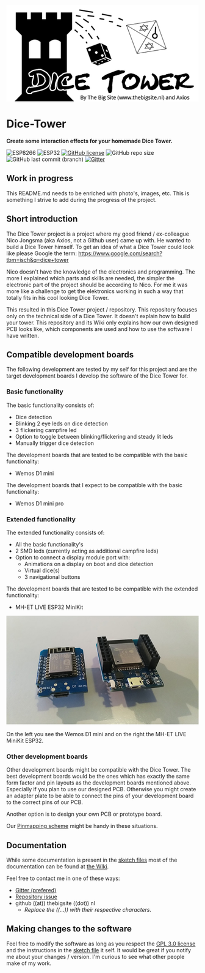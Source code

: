 ![Dice Tower logo](img/Dice_Tower_logo_highres_v001.png)

# Dice-Tower
**Create some interaction effects for your homemade Dice Tower.**

![ESP8266](https://img.shields.io/badge/ESP-8266-000000.svg?longCache=true&style=flat&colorA=CC101F)
![ESP32](https://img.shields.io/badge/ESP-32-000000.svg?longCache=true&style=flat&colorA=CC101F)
[![GitHub license](https://img.shields.io/github/license/Joennuh/Dice-Tower)](https://github.com/Joennuh/Dice-Tower/blob/master/LICENSE)
![GitHub repo size](https://img.shields.io/github/repo-size/Joennuh/Dice-Tower)
![GitHub last commit (branch)](https://img.shields.io/github/last-commit/Joennuh/Dice-Tower/master)
[![Gitter](https://badges.gitter.im/Dice-Tower/community.svg)](https://gitter.im/Dice-Tower/community?utm_source=badge&utm_medium=badge&utm_campaign=pr-badge)

## Work in progress
This README.md needs to be enriched with photo's, images, etc. This is something I strive to add during the progress of the project.

## Short introduction
The Dice Tower project is a project where my good friend / ex-colleague Nico Jongsma (aka Axios, not a Github user) came up with. He wanted to build a Dice Tower himself. To get an idea of what a Dice Tower could look like please Google the term: <https://www.google.com/search?tbm=isch&q=dice+tower>

Nico doesn't have the knowledge of the electronics and programming. The more I explained which parts and skills are needed, the simpler the electronic part of the project should be according to Nico. For me it was more like a challenge to get the elektronics working in such a way that totally fits in his cool looking Dice Tower.

This resulted in this Dice Tower project / repository. This repository focuses only on the technical side of a Dice Tower. It doesn't explain how to build your tower. This repository and its Wiki only explains how our own designed PCB looks like, which components are used and how to use the software I have written.

## Compatible development boards

The following development are tested by my self for this project and are the target development boards I develop the software of the Dice Tower for.

### Basic functionality

The basic functionality consists of:
- Dice detection
- Blinking 2 eye leds on dice detection
- 3 flickering campfire led
- Option to toggle between blinking/flickering and steady lit leds
- Manually trigger dice detection

The development boards that are tested to be compatible with the basic functionality:
- Wemos D1 mini

The development boards that I expect to be compatible with the basic functionality:
- Wemos D1 mini pro

### Extended functionality

The extended functionality consists of:
- All the basic functionality's
- 2 SMD leds (currently acting as additional campfire leds)
- Option to connect a display module port with:
	- Animations on a display on boot and dice detection
	- Virtual dice(s)
	- 3 navigational buttons
	
The development boards that are tested to be compatible with the extended functionality:
- MH-ET LIVE ESP32 MiniKit

[![Compatible arduino_boards](img/thumb_compatible_arduino_boards.jpg)](img/compatible_arduino_boards.jpg)

On the left you see the Wemos D1 mini and on the right the MH-ET LIVE MiniKit ESP32.

### Other development boards

Other development boards might be compatible with the Dice Tower. The best development boards would be the ones which has exactly the same form factor and pin layouts as the development boards mentioned above. Especially if you plan to use our designed PCB. Otherwise you might create an adapter plate to be able to connect the pins of your development board to the correct pins of our PCB.

Another option is to design your own PCB or prototype board.

Our [Pinmapping scheme](https://github.com/Joennuh/Dice-Tower/blob/master/Dice-Tower/pinmapping.md) might be handy in these situations.

## Documentation
While some documentation is present in the [sketch files](https://github.com/Joennuh/Dice-Tower/tree/master/Dice-Tower) most of the documentation can be found at [the WIki](https://github.com/Joennuh/Dice-Tower/wiki).

Feel free to contact me in one of these ways:
- [Gitter (prefered)](https://gitter.im/Dice-Tower/community)
- [Repository issue](https://github.com/Joennuh/Dice-Tower/issues)
- github ((at)) thebigsite ((dot)) nl
	- *Replace the ((...)) with their respective characters.*

## Making changes to the software

Feel free to modify the software as long as you respect the [GPL 3.0 license](https://github.com/Joennuh/Dice-Tower/blob/master/LICENSE) and the instructions in the [sketch file](https://github.com/Joennuh/Dice-Tower/blob/master/Dice-Tower/Dice-Tower.ino) it self. It would be great if you notify me about your changes / version. I'm curious to see what other people make of my work.